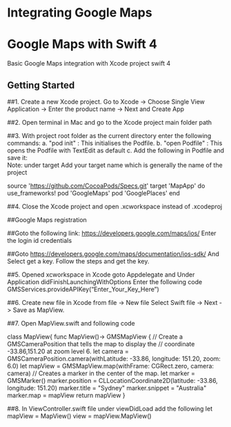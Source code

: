 # Integrating Google Maps
# Google Maps with Swift 4
Basic Google Maps integration with Xcode project swift 4

## Getting Started

##1. Create a new Xcode project.
Go to Xcode -> Choose Single View Application -> Enter the product name -> Next and Create App

##2. Open terminal in Mac and go to the Xcode project main folder path

##3. With project root folder as the current directory enter the following commands:
a. "pod init" : This initialises the Podfile. 
b. "open Podfile" : This opens the Podfile with TextEdit as default
c. Add the following in Podfile and save it:  
Note: under target Add your target name which is generally the name of the project

source 'https://github.com/CocoaPods/Specs.git'
target 'MapApp' do
  use_frameworks!
	pod 'GoogleMaps'
  	pod 'GooglePlaces'
end

##4. Close the Xcode project and open .xcworkspace instead of .xcodeproj 

##Google Maps registration

##Goto the following link:
https://developers.google.com/maps/ios/
Enter the login id credentials

##Goto https://developers.google.com/maps/documentation/ios-sdk/
And Select get a key. Follow the steps and get the key.

##5. Opened  xcworkspace in Xcode goto Appdelegate and Under Application didFinishLaunchingWithOptions
Enter the following code
GMSServices.provideAPIKey(“Enter_Your_Key_Here”)

##6.  Create new file in Xcode from file -> New file Select Swift file -> Next -> Save as MapView.

##7. Open MapView.swift and following code

class MapView{
    func MapView()-> GMSMapView {
        // Create a GMSCameraPosition that tells the map to display the
        // coordinate -33.86,151.20 at zoom level 6.
        let camera = GMSCameraPosition.camera(withLatitude: -33.86, longitude: 151.20, zoom: 6.0)
        let mapView = GMSMapView.map(withFrame: CGRect.zero, camera: camera)
        // Creates a marker in the center of the map.
        let marker = GMSMarker()
        marker.position = CLLocationCoordinate2D(latitude: -33.86, longitude: 151.20)
        marker.title = "Sydney"
        marker.snippet = "Australia"
        marker.map = mapView
        return mapView
    }

##8. In ViewController.swift file under viewDidLoad add the following
let mapView = MapView()
view = mapView.MapView()
